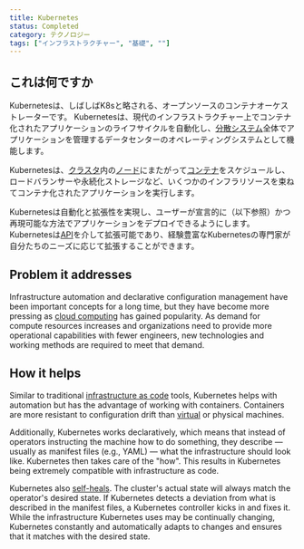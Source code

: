 ```yaml
---
title: Kubernetes
status: Completed
category: テクノロジー
tags: ["インフラストラクチャー", "基礎", ""]
---
```


## これは何ですか

Kubernetesは、しばしばK8sと略される、オープンソースのコンテナオーケストレーターです。
Kubernetesは、現代のインフラストラクチャー上でコンテナ化されたアプリケーションのライフサイクルを自動化し、[分散システム](/ja/distributed-systems/)全体でアプリケーションを管理するデータセンターのオペレーティングシステムとして機能します。

Kubernetesは、[クラスタ](/ja/cluster/)内の[ノード](/ja/nodes/)にまたがって[コンテナ](/ja/container/)をスケジュールし、ロードバランサーや永続化ストレージなど、いくつかのインフラリソースを束ねてコンテナ化されたアプリケーションを実行します。

Kubernetesは自動化と拡張性を実現し、ユーザーが宣言的に（以下参照）かつ再現可能な方法でアプリケーションをデプロイできるようにします。
Kubernetesは[API](/ja/application-programming-interface/)を介して拡張可能であり、経験豊富なKubernetesの専門家が自分たちのニーズに応じて拡張することができます。

## Problem it addresses

Infrastructure automation and declarative configuration management have been important concepts for a long time, but they have become more pressing as [cloud computing](/cloud-computing/) has gained popularity.
As demand for compute resources increases and organizations need to provide more operational capabilities with fewer engineers, new technologies and working methods are required to meet that demand.

## How it helps

Similar to traditional [infrastructure as code](/infrastructure-as-code/) tools, Kubernetes helps with automation but has the advantage of working with containers.
Containers are more resistant to configuration drift than [virtual](/virtual-machine/) or physical machines.

Additionally, Kubernetes works declaratively, which means that instead of operators instructing the machine how to do something, they describe — usually as manifest files (e.g., YAML) — what the infrastructure should look like.
Kubernetes then takes care of the "how".
This results in Kubernetes being extremely compatible with infrastructure as code.

Kubernetes also [self-heals](/self-healing/).
The cluster's actual state will always match the operator's desired state.
If Kubernetes detects a deviation from what is described in the manifest files, a Kubernetes controller kicks in and fixes it.
While the infrastructure Kubernetes uses may be continually changing, Kubernetes constantly and automatically adapts to changes and ensures that it matches with the desired state.
